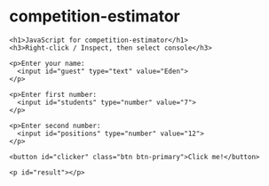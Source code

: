 # competition-estimator
<!doctype html>
<html lang="en">

<head>
  <title>competition-estimator</title>
  <!-- Font Awesome -->
  <link rel="stylesheet" href="https://use.fontawesome.com/releases/v5.7.0/css/all.css">
  <!-- Bootstrap core CSS -->
  <link href="https://cdnjs.cloudflare.com/ajax/libs/twitter-bootstrap/4.2.1/css/bootstrap.min.css" rel="stylesheet">
  <!-- Material Design Bootstrap -->
  <link href="https://cdnjs.cloudflare.com/ajax/libs/mdbootstrap/4.7.3/css/mdb.min.css" rel="stylesheet">

</head>

<body>
  <main class="container-fluid">

    <h1>JavaScript for competition-estimator</h1>
    <h3>Right-click / Inspect, then select console</h3>

    <p>Enter your name:
      <input id="guest" type="text" value="Eden">
    </p>

    <p>Enter first number:
      <input id="students" type="number" value="7">
    </p>

    <p>Enter second number:
      <input id="positions" type="number" value="12">
    </p>

    <button id="clicker" class="btn btn-primary">Click me!</button>

    <p id="result"></p>

  </main>

  <script>
    console.log('SCRIPT START')
    console.log('Declare testable functions.....................')
    function add(x, y) {
      return x + y
    }
    console.log('Defined add=' + add)
    console.log('Declare event listeners .......................')
    document.getElementById('clicker').addEventListener('click', function () {
      const s = document.getElementById('guest').value
      const i = parseInt(document.getElementById('firstNumber').value)
      console.log('i=' + i)
      const j = parseInt(document.getElementById('secondNumber').value)
      console.log('j=' + j)
      const ans = s + ', your sum is ' + add(i, j) + '.'
      document.getElementById('result').innerHTML = ans
    })
    console.log('SCRIPT END')
  </script>

  <!-- JQuery -->
  <script src="https://cdnjs.cloudflare.com/ajax/libs/jquery/3.3.1/jquery.min.js"></script>
  <!-- Bootstrap tooltips -->
  <script src="https://cdnjs.cloudflare.com/ajax/libs/popper.js/1.14.4/umd/popper.min.js"></script>
  <!-- Bootstrap core JavaScript -->
  <script src="https://cdnjs.cloudflare.com/ajax/libs/twitter-bootstrap/4.2.1/js/bootstrap.min.js"></script>
  <!-- MDB core JavaScript -->
  <script src="https://cdnjs.cloudflare.com/ajax/libs/mdbootstrap/4.7.3/js/mdb.min.js"></script>
</body>

</html>
